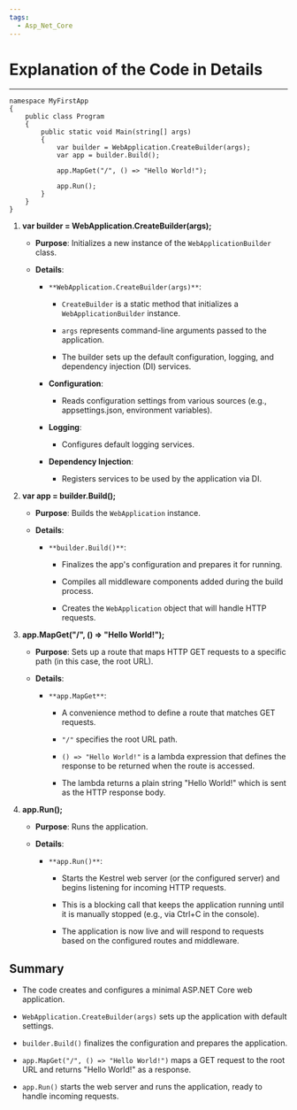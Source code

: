 ```yaml
---
tags:
  - Asp_Net_Core
---
```


# Explanation of the Code in Details
---

```CSharp
namespace MyFirstApp
{
    public class Program
    {
        public static void Main(string[] args)
        {
            var builder = WebApplication.CreateBuilder(args);
            var app = builder.Build();

            app.MapGet("/", () => "Hello World!");

            app.Run();
        }
    }
}
```

1. **var builder = WebApplication.CreateBuilder(args);**
    
    - **Purpose**: Initializes a new instance of the `WebApplicationBuilder` class.
        
    - **Details**:
        
        - `**WebApplication.CreateBuilder(args)**`:
            
            - `CreateBuilder` is a static method that initializes a `WebApplicationBuilder` instance.
                
            - `args` represents command-line arguments passed to the application.
                
            - The builder sets up the default configuration, logging, and dependency injection (DI) services.
                
        - **Configuration**:
            
            - Reads configuration settings from various sources (e.g., appsettings.json, environment variables).
                
        - **Logging**:
            
            - Configures default logging services.
                
        - **Dependency Injection**:
            
            - Registers services to be used by the application via DI.
                
                  
                
2. **var app = builder.Build();**
    
    - **Purpose**: Builds the `WebApplication` instance.
        
    - **Details**:
        
        - `**builder.Build()**`:
            
            - Finalizes the app's configuration and prepares it for running.
                
            - Compiles all middleware components added during the build process.
                
            - Creates the `WebApplication` object that will handle HTTP requests.
                
                  
                
3. **app.MapGet("/", () => "Hello World!");**
    
    - **Purpose**: Sets up a route that maps HTTP GET requests to a specific path (in this case, the root URL).
        
    - **Details**:
        
        - `**app.MapGet**`:
            
            - A convenience method to define a route that matches GET requests.
                
            - `"/"` specifies the root URL path.
                
            - `() => "Hello World!"` is a lambda expression that defines the response to be returned when the route is accessed.
                
            - The lambda returns a plain string "Hello World!" which is sent as the HTTP response body.
                
                  
                
4. **app.Run();**
    
    - **Purpose**: Runs the application.
        
    - **Details**:
        
        - `**app.Run()**`:
            
            - Starts the Kestrel web server (or the configured server) and begins listening for incoming HTTP requests.
                
            - This is a blocking call that keeps the application running until it is manually stopped (e.g., via Ctrl+C in the console).
                
            - The application is now live and will respond to requests based on the configured routes and middleware.
                

## Summary

- The code creates and configures a minimal ASP.NET Core web application.
    
- `WebApplication.CreateBuilder(args)` sets up the application with default settings.
    
- `builder.Build()` finalizes the configuration and prepares the application.
    
- `app.MapGet("/", () => "Hello World!")` maps a GET request to the root URL and returns "Hello World!" as a response.
    
- `app.Run()` starts the web server and runs the application, ready to handle incoming requests.


